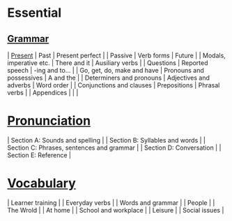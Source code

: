 # Essential


## [Grammar](grammar/README.md)

| [Present](grammar/present/README.md) | Past                     | Present perfect     |
| Passive                              | Verb forms               | Future              |
| Modals, imperative etc.              | There and it             | Ausiliary verbs     |
| Questions                            | Reported speech          | -ing and to&#x2026; |
| Go, get, do, make and have           | Pronouns and possessives | A and the           |
| Determiners and pronouns             | Adjectives and adverbs   | Word order          |
| Conjunctions and clauses             | Prepositions             | Phrasal verbs       |
| Appendices                           |                          |                     |


# [Pronunciation](pronunciation/README.md)

| Section A: Sounds and spelling            |
| Section B: Syllables and words            |
| Section C: Phrases, sentences and grammar |
| Section D: Conversation                   |
| Section E: Reference                      |


# [Vocabulary](vocabulary/README.md)

| Learner training     |
| Everyday verbs       |
| Words and grammar    |
| People               |
| The Wrold            |
| At home              |
| School and workplace |
| Leisure              |
| Social issues        |
